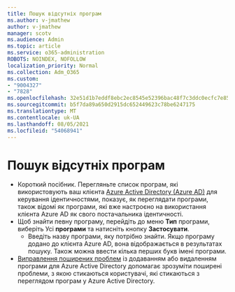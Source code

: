 ```yaml
---
title: Пошук відсутніх програм
ms.author: v-jmathew
author: v-jmathew
manager: scotv
ms.audience: Admin
ms.topic: article
ms.service: o365-administration
ROBOTS: NOINDEX, NOFOLLOW
localization_priority: Normal
ms.collection: Adm_O365
ms.custom:
- "9004327"
- "7828"
ms.openlocfilehash: 32e51d1b7eddf8ebc2ec8545e52396bac48f7c3ddc0ecfc7e85aea50ed5c452a
ms.sourcegitcommit: b5f7da89a650d2915dc652449623c78be6247175
ms.translationtype: MT
ms.contentlocale: uk-UA
ms.lasthandoff: 08/05/2021
ms.locfileid: "54068941"
---
```

# <a name="find-missing-applications"></a>Пошук відсутніх програм

- Короткий посібник. Перегляньте список програм, які використовують ваш клієнта [Azure Active Directory (Azure AD)](https://docs.microsoft.com/azure/active-directory/manage-apps/view-applications-portal) для керування ідентичностями, показує, як переглядати програми, також відомі як програми, які вже настроєно на використання клієнта Azure AD як свого постачальника ідентичності.
- Щоб знайти певну програму, перейдіть до меню **Тип** програми, виберіть Усі **програми** та натисніть кнопку **Застосувати**.
  - Введіть назву програми, яку потрібно знайти. Якщо програму додано до клієнта Azure AD, вона відображається в результатах пошуку. Також можна ввести кілька перших букв імені програми.
- [Виправлення поширених проблем](https://docs.microsoft.com/azure/active-directory/manage-apps/troubleshoot-adding-apps) із додаванням або видаленням програми для Azure Active Directory допомагає зрозуміти поширені проблеми, з якою стикаються користувачі, які стикаються з переглядом програм у Azure Active Directory.
